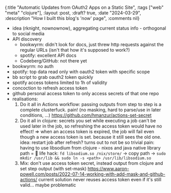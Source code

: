 {:title "Automatic Updates from OAuth2 Apps on a Static Site",
 :tags ["web" "meta" "clojure"],
 :layout :post,
 :draft? true,
 :date "2024-03-29",
 :description "How I built this blog's 'now' page",
 :comments nil}

- idea (rknight, nownownow), aggregating current status info - orthogonal to social media
- API discovery
  - bookwyrm: didn't look for docs, just threw http requests against the regular URLs (isn't that how it's supposed to work?)
  - spotify: excellent API docs
  - Codeberg/GitHub: not there yet
- bookwyrm: no auth
- spotify: top data read only with oauth2 token with specific scope
- bb script to grab oauth2 token quickly
- spotify access tokens limited to 1h of validity
- concoction to refresh access token
- github personal access token to only access secrets of that one repo
- realisations:
  1. Do it all in Actions workflow: passing outputs from step to step is a complete clusterfuck. pain! (no masking, hard to parse/use in later conditions, ...)
     https://github.com/hmanzur/actions-set-secret
  2. Do it all in clojure: secrets you set while executing a job can't be used later in the job, so refreshing the access token would have no effect!
     => when an access token is expired, the job will fail even though a new access token is set. because it still sees the old one. idea: restart job after refresh? turns out to not be so trivial
     pain: having to use libsodium from clojure - nixos and java native library path = 😬
     life hack: `fd libsodium.so /nix/store/` -> copy path -> `sudo mkdir /usr/lib && sudo ln -s <path> /usr/lib/libsodium.so`
  3. Mix: don't use access token secret, instead output from clojure and set step output (with set-mask)
     https://www.aaron-powell.com/posts/2022-07-14-working-with-add-mask-and-github-actions/
     current solution never reuses access token even if it's still valid... maybe problematic
